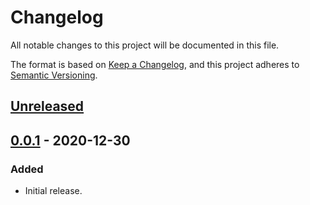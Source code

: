 # Changelog
All notable changes to this project will be documented in this file.

The format is based on [Keep a Changelog](https://keepachangelog.com/en/1.0.0/),
and this project adheres to [Semantic Versioning](https://semver.org/spec/v2.0.0.html).

## [Unreleased]

## [0.0.1] - 2020-12-30

### Added

- Initial release.

[Unreleased]: https://github.com//glitchcrab/action-hass-check-config/compare/v0.0.1...HEAD
[0.0.1]: https://github.com/glitchcrab/action-hass-check-config/releases/tag/v0.0.1
